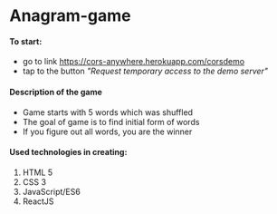 # Anagram-game
#### To start: <br /> 
* go to link https://cors-anywhere.herokuapp.com/corsdemo <br />
* tap to the button *"Request temporary access to the demo server"* <br />

#### Description of the game
* Game starts with 5 words which was shuffled <br />
* The goal of game is to find initial form of words <br />
* If you figure out all words, you are the winner <br />

#### Used technologies in creating:
1. HTML 5
2. CSS 3
3. JavaScript/ES6
4. ReactJS
